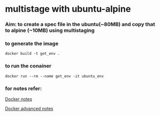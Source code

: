# multistage with ubuntu-alpine

### Aim: to create a spec file in the ubuntu(~80MB) and copy that to alpine (~10MB) using multistaging

### to generate the image

`docker build -t get_env . `

### to run the conainer

`docker run --rm --name get_env -it ubuntu_env` 

### for notes refer:

[Docker notes](https://mr-horror-harry.notion.site/Harry-s-Docker-Docs-d252b1bba2ab42e084fcb7b2f970cf2b?pvs=4)

[Docker advanced notes](https://mr-horror-harry.notion.site/Docker-Advanced-9e3ec548158e4cd5b20601920e79d4fe?pvs=4)